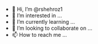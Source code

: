 - 👋 Hi, I’m @rshehroz1
- 👀 I’m interested in ...
- 🌱 I’m currently learning ...
- 💞 I’m looking to collaborate on ...
- 📫 How to reach me ...
